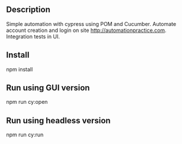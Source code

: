 
## Description

Simple automation with cypress using POM and Cucumber.
Automate account creation and login on site http://automationpractice.com.
Integration tests in UI.




## Install

npm install 

## Run using GUI version

npm run cy:open

## Run using headless version

npm run cy:run
